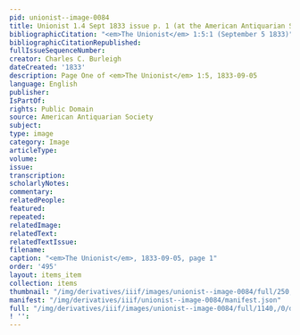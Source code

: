 ```yaml
---
pid: unionist--image-0084
title: Unionist 1.4 Sept 1833 issue p. 1 (at the American Antiquarian Society)
bibliographicCitation: "<em>The Unionist</em> 1:5:1 (September 5 1833)"
bibliographicCitationRepublished: 
fullIssueSequenceNumber: 
creator: Charles C. Burleigh
dateCreated: '1833'
description: Page One of <em>The Unionist</em> 1:5, 1833-09-05
language: English
publisher: 
IsPartOf: 
rights: Public Domain
source: American Antiquarian Society
subject: 
type: image
category: Image
articleType: 
volume: 
issue: 
transcription: 
scholarlyNotes: 
commentary: 
relatedPeople: 
featured: 
repeated: 
relatedImage: 
relatedText: 
relatedTextIssue: 
filename: 
caption: "<em>The Unionist</em>, 1833-09-05, page 1"
order: '495'
layout: items_item
collection: items
thumbnail: "/img/derivatives/iiif/images/unionist--image-0084/full/250,/0/default.jpg"
manifest: "/img/derivatives/iiif/unionist--image-0084/manifest.json"
full: "/img/derivatives/iiif/images/unionist--image-0084/full/1140,/0/default.jpg"
! '': 
---
```

